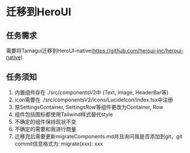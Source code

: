 # 迁移到HeroUI

## 任务需求
需要将Tamagui迁移到HeroUI-native(https://github.com/heroui-inc/heroui-native)

## 任务须知
1. 内置组件存在 ./src/componentsV2中 (Text, Image, HeaderBar等)
2. icon需要在 ./src/componentsV2/icons/LucideIcon/index.tsx中注册
3. 原SettingsContainer, SettingsRow等组件更改为Container, Row
4. 组件包括图标都使用Tailwind样式替代style
5. 不确定的组件保持现状不变
6. 不确定的需要和我进行商量
7. 迁移完后需要更新migrateComponents.md并且询问我是否添加到git，git commit信息格式为: migrate(xxx): xxx
